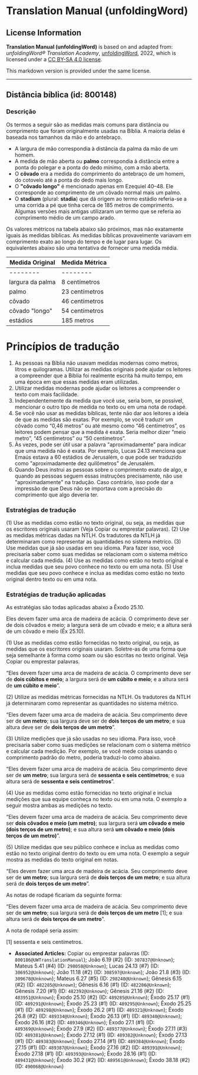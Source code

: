# Translation Manual (unfoldingWord)

## License Information

**Translation Manual (unfoldingWord)** is based on and adapted from: _unfoldingWord® Translation Academy_, [unfoldingWord](https://unfoldingword.org/utw), 2022, which is licensed under a [CC BY-SA 4.0 license](https://creativecommons.org/licenses/by-sa/4.0/legalcode.en).

This markdown version is provided under the same license.



--------------------------------

## Distância bíblica (id: 800148)

### Descrição

Os termos a seguir são as medidas mais comuns para distância ou comprimento que foram originalmente usadas na Bíblia. A maioria delas é baseada nos tamanhos da mão e do antebraço.

* A largura de mão correspondia à distância da palma da mão de um homem.
* A medida de mão aberta ou **palmo** correspondia à distância entre a ponta do polegar e a ponta do dedo mínimo, com a mão aberta.
* O **côvado** era a medida do comprimento do antebraço de um homem, do cotovelo até a ponta do dedo mais longo.
* O **"côvado longo"** é mencionado apenas em Ezequiel 40–48\. Ele corresponde ao comprimento de um côvado normal mais um palmo.
* O **stadium** (plural: **stadia**) que dá origem ao termo estádio referia\-se a uma corrida a pé que tinha cerca de 185 metros de comprimento. Algumas versões mais antigas utilizaram um termo que se referia ao comprimento médio de um campo arado.

Os valores métricos na tabela abaixo são próximos, mas não exatamente iguais às medidas bíblicas. As medidas bíblicas provavelmente variavam em comprimento exato ao longo do tempo e de lugar para lugar. Os equivalentes abaixo são uma tentativa de fornecer uma medida média.

| Medida Original | Medida Métrica |
| --- | --- |
| \-\-\-\-\-\-\-\- | \-\-\-\-\-\-\-\- |
| largura da palma | 8 centímetros |
| palmo | 23 centímetros |
| côvado | 46 centímetros |
| côvado "longo" | 54 centímetros |
| estádios | 185 metros |  |

Princípios de tradução
======================

1. As pessoas na Bíblia não usavam medidas modernas como metros, litros e quilogramas. Utilizar as medidas originais pode ajudar os leitores a compreender que a Bíblia foi realmente escrita há muito tempo, em uma época em que essas medidas eram utilizadas.
2. Utilizar medidas modernas pode ajudar os leitores a compreender o texto com mais facilidade.
3. Independentemente da medida que você use, seria bom, se possível, mencionar o outro tipo de medida no texto ou em uma nota de rodapé.
4. Se você não usar as medidas bíblicas, tente não dar aos leitores a ideia de que as medidas são exatas. Por exemplo, se você traduzir um côvado como “0,46 metros” ou até mesmo como “46 centímetros”, os leitores podem pensar que a medida é exata. Seria melhor dizer “meio metro”, “45 centímetros” ou “50 centímetros”.
5. Às vezes, pode ser útil usar a palavra "aproximadamente" para indicar que uma medida não é exata. Por exemplo, Lucas 24\.13 menciona que Emaús estava a 60 estádios de Jerusalém, o que pode ser traduzido como "aproximadamente dez quilômetros" de Jerusalém.
6. Quando Deus instrui as pessoas sobre o comprimento exato de algo, e quando as pessoas seguem essas instruções precisamente, não use "aproximadamente" na tradução. Caso contrário, isso pode dar a impressão de que Deus não se importava com a precisão do comprimento que algo deveria ter.

### Estratégias de tradução

(1\) Use as medidas como estão no texto original, ou seja, as medidas que os escritores originais usaram (Veja Copiar ou emprestar palavras). (2\) Use as medidas métricas dadas na NTLH. Os tradutores da NTLH já determinaram como representar as quantidades no sistema métrico. (3\) Use medidas que já são usadas em seu idioma. Para fazer isso, você precisaria saber como suas medidas se relacionam com o sistema métrico e calcular cada medida. (4\) Use as medidas como estão no texto original e inclua medidas que seu povo conhece no texto ou em uma nota. (5\) Use medidas que seu povo conhece e inclua as medidas como estão no texto original dentro texto ou em uma nota.

### Estratégias de tradução aplicadas

As estratégias são todas aplicadas abaixo a Êxodo 25\.10\.

Eles devem fazer uma arca de madeira de acácia. O comprimento deve ser de dois côvados e meio; a largura será de um côvado e meio; e a altura será de um côvado e meio (Êx 25\.10\).

(1\) Use as medidas como estão fornecidas no texto original, ou seja, as medidas que os escritores originais usaram. Soletre\-as de uma forma que seja semelhante à forma como soam ou são escritas no texto original. Veja Copiar ou emprestar palavras.

“Eles devem fazer uma arca de madeira de acácia. O comprimento deve ser de **dois cúbitos e meio**; a largura será de **um cúbito e meio**; e a altura será de **um cúbito e meio**”.

(2\) Utilize as medidas métricas fornecidas na NTLH. Os tradutores da NTLH já determinaram como representar as quantidades no sistema métrico.

“Eles devem fazer uma arca de madeira de acácia. Seu comprimento deve ser de **um metro**; sua largura deve ser de **dois terços de um metro**; e sua altura deve ser de **dois terços de um metro**”.

(3\) Utilize medições que já são usadas no seu idioma. Para isso, você precisaria saber como suas medições se relacionam com o sistema métrico e calcular cada medição. Por exemplo, se você mede coisas usando o comprimento padrão do metro, poderia traduzi\-lo como abaixo.

“Eles devem fazer uma arca de madeira de acácia. Seu comprimento deve ser de **um metro**; sua largura será de **sessenta e seis centímetros**; e sua altura será de **sessenta e seis centímetros**”.

(4\) Use as medidas como estão fornecidas no texto original e inclua medições que sua equipe conheça no texto ou em uma nota. O exemplo a seguir mostra ambas as medições no texto.

“Eles devem fazer uma arca de madeira de acácia. Seu comprimento deve ser **dois côvados e meio (um metro)**; sua largura será **um côvado e meio (dois terços de um metro)**; e sua altura será **um côvado e meio (dois terços de um metro)**”.

(5\) Utilize medidas que seu público conhece e inclua as medidas como estão no texto original dentro do texto ou em uma nota. O exemplo a seguir mostra as medidas do texto original em notas.

“Eles devem fazer uma arca de madeira de acácia. Seu comprimento deve ser de **um metro**; sua largura será de **dois terços de um metro**; e sua altura será de **dois terços de um metro**”.

As notas de rodapé ficariam da seguinte forma:

“Eles devem fazer uma arca de madeira de acácia. Seu comprimento deve ser de **um metro**; sua largura será de **dois terços de um metro** \[1]; e sua altura será de **dois terços de um metro**”.

A nota de rodapé seria assim:

\[1] sessenta e seis centímetros.

* **Associated Articles:** Copiar ou emprestar palavras (ID: `800186@UWTranslationManual`); João 6.19 (#2) (ID: `307837@Unknown`); Mateus 5.41 (#4) (ID: `298058@Unknown`); Lucas 24.13 (#7) (ID: `306952@Unknown`); João 11.18 (#2) (ID: `308597@Unknown`); João 21.8 (#3) (ID: `309678@Unknown`); Mateus 6.27 (#5) (ID: `298240@Unknown`); Gênesis 6.15 (#2) (ID: `482285@Unknown`); Gênesis 6.16 (#1) (ID: `482286@Unknown`); Gênesis 7.20 (#1) (ID: `482392@Unknown`); Gênesis 21.16 (#2) (ID: `483951@Unknown`); Êxodo 25.10 (#2) (ID: `489285@Unknown`); Êxodo 25.17 (#1) (ID: `489291@Unknown`); Êxodo 25.23 (#1) (ID: `489295@Unknown`); Êxodo 25.25 (#1) (ID: `489298@Unknown`); Êxodo 26.2 (#1) (ID: `489321@Unknown`); Êxodo 26.8 (#2) (ID: `489334@Unknown`); Êxodo 26.13 (#1) (ID: `489340@Unknown`); Êxodo 26.16 (#2) (ID: `489346@Unknown`); Êxodo 27.1 (#1) (ID: `489369@Unknown`); Êxodo 27.9 (#2) (ID: `489377@Unknown`); Êxodo 27.11 (#3) (ID: `489381@Unknown`); Êxodo 27.12 (#1) (ID: `489382@Unknown`); Êxodo 27.13 (#1) (ID: `489383@Unknown`); Êxodo 27.14 (#1) (ID: `489384@Unknown`); Êxodo 27.15 (#1) (ID: `489387@Unknown`); Êxodo 27.16 (#2) (ID: `489391@Unknown`); Êxodo 27.18 (#1) (ID: `489393@Unknown`); Êxodo 28.16 (#1) (ID: `489431@Unknown`); Êxodo 30.2 (#2) (ID: `489561@Unknown`); Êxodo 38.18 (#2) (ID: `490068@Unknown`)

